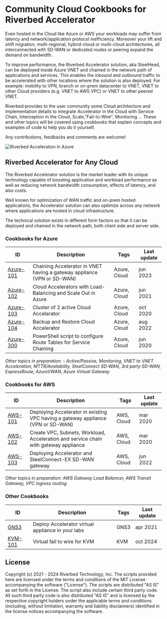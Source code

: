 # Community Cloud Cookbooks for Riverbed Accelerator

Even hosted in the Cloud like Azure or AWS your workloads may suffer from latency and network/application protocol inefficiency. Moreover your lift and shift migration, multi-regional, hybrid-cloud or multi-cloud architectures, all interconnected with SD-WAN or dedicated routes or peering expand the demand on bandwidth.

To improve performance, the Riverbed Accelerator solution, aka SteelHead, can be deployed inside Azure VNET and chained in the network path of applications and services. This enables the inbound and outbound traffic to be accelerated with other locations where the solution is also deployed. For example: mobility to VPN, branch or on-prem datacenter to VNET, VNET to other Cloud providers (e.g. VNET to AWS VPC) or VNET to other peered VNET.

Riverbed provides to the user community some Cloud architecture and implementation details to integrate Accelerator in the Cloud with Service Chain, Interception in the Cloud, Scale,"Fail-to-Wire", Monitoring ... These and other topics will be covered using cookbooks that explain concepts and examples of code to help you do it yourself.

Any contributions, feedbacks and comments are welcome!

![Riverbed Acceleration in Azure](./images/Riverbed-in-the-Clouds.png)

## Riverbed Accelerator for Any Cloud

The Riverbed Accelerator solution is the market leader with its unique technology capable of boosting application and workload performance as well as reducing network bandwidth consumption, effects of latency, and also costs.

Well known for optimization of WAN traffic and on-prem hosted applications, the Accelerator solution can also optimize across any network where applications are hosted in cloud infrastructure.

The technical solution exists in different form factors so that it can be deployed and chained in the network path, both client side and server side.

### Cookbooks for Azure

| ID | Description | Tags | Last update |
| --- | --- | --- | --- | 
| [Azure-101](Azure-Cloud-Cookbooks/101-service-chain-gw-appliance) | Chaining Accelerator in VNET having a gateway appliance (VPN or SD-WAN) | Azure, Cloud | jun 2023 |
| [Azure-102](Azure-Cloud-Cookbooks/102-scale-out) | Cloud Accelerators with Load-Balancing and Scale Out in Azure | Azure, Cloud | jun 2021 |
| [Azure-103](Azure-Cloud-Cookbooks/103-deploy-active-active) | Cluster of 2 active Cloud Accelerator | Azure, Cloud | oct 2020 |
| [Azure-104](Azure-Cloud-Cookbooks/104-Backup-and-Restore) | Backup and Restore Cloud Accelerator | Azure, Cloud | aug 2022 |
| [Azure-300](Azure-ServiceChain) | PowerShell script to configure Route Tables for Service Chaining | Azure, Cloud | jun 2020 |

*Other topics in preparation: - Active/Passive, Monitoring, VNET to VNET Acceleration, MTTR/Availability, SteelConnect SD-WAN, 3rd party SD-WAN, ExpressRoute, AzureVWAN, Azure Virtual Gateway*

### Cookbooks for AWS

| ID | Description | Tags | Last update |
| --- | --- | --- | --- | 
| [AWS-101](AWS-Cloud-Cookbooks/101-service-chain-gw-appliance.md) | Deploying Accelerator in existing VPC having a gateway appliance (VPN or SD-WAN) | AWS, Cloud | mar 2020
| [AWS-102](AWS-Cloud-Cookbooks/102-vpc-and-service-chain-gw-appliance.md) | Create VPC, Subnets, Workload, Acceleration and service chain with gateway appliance | AWS, Cloud | mar 2020
| [AWS-103](AWS-Cloud-Cookbooks/103-sconex-and-cloud-accelerator) | Deploying Accelerator and SteelConnect-EX SD-WAN gateway | AWS, Cloud | jun 2022

*Other topics in preparation: AWS Gateway Load Balancer, AWS Transit Gateway, VPC ingress routing*

### Other Cookbooks

| ID | Description | Tags | Last update |
| --- | --- | --- | --- | 
| [GNS3](GNS3) | Deploy Accelerator virtual appliance in your labs | GNS3 | apr 2021
| [KVM-101](KVM-Cookbooks/101-virtual-fail-to-wire/) | Virtual fail to wire for KVM | KVM | oct 2024

## License

Copyright (c) 2021 - 2024 Riverbed Technology, Inc.
The scripts provided here are licensed under the terms and conditions of the MIT License accompanying the software ("License"). The scripts are distributed "AS IS" as set forth in the License. The script also include certain third party code. All such third party code is also distributed "AS IS" and is licensed by the respective copyright holders under the applicable terms and conditions (including, without limitation, warranty and liability disclaimers) identified in the license notices accompanying the software.
